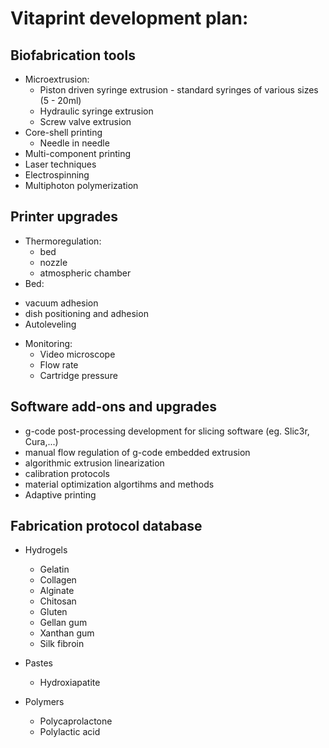 # Vitaprint development plan:

## Biofabrication tools<a id="tools"></a>
- Microextrusion:
  * Piston driven syringe extrusion - standard syringes of various sizes (5 - 20ml)
  * Hydraulic syringe extrusion
  * Screw valve extrusion
- Core-shell printing
  * Needle in needle
- Multi-component printing
- Laser techniques
- Electrospinning
- Multiphoton polymerization
  
## Printer upgrades<a id="upgrades"></a>
- Thermoregulation: 
  * bed
  * nozzle
  * atmospheric chamber
- Bed: 
 * vacuum adhesion
 * dish positioning and adhesion
 * Autoleveling
- Monitoring:
  * Video microscope
  * Flow rate
  * Cartridge pressure

## Software add-ons and upgrades <a id="softw"></a>
- g-code post-processing development for slicing software (eg. Slic3r, Cura,...)
- manual flow regulation of g-code embedded extrusion
- algorithmic extrusion linearization
- calibration protocols
- material optimization algortihms and methods
- Adaptive printing

## Fabrication protocol database<a id="protocols"></a>
- Hydrogels
  * Gelatin
  * Collagen
  * Alginate
  * Chitosan
  * Gluten
  * Gellan gum  
  * Xanthan gum
  * Silk fibroin
  
- Pastes
  * Hydroxiapatite
  
- Polymers
  * Polycaprolactone
  * Polylactic acid

